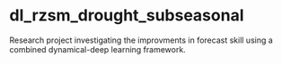 # dl_rzsm_drought_subseasonal
Research project investigating the improvments in forecast skill using a combined dynamical-deep learning framework.
